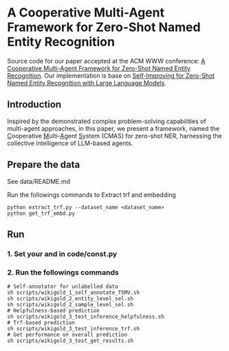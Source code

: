 # A Cooperative Multi-Agent Framework for Zero-Shot Named Entity Recognition

Source code for our paper accepted at the ACM WWW conference: [A Cooperative Multi-Agent Framework for Zero-Shot Named Entity Recognition](https://dl.acm.org/doi/pdf/10.1145/3696410.3714923). Our implementation is base on [Self-Improving for Zero-Shot Named Entity Recognition with Large Language Models](https://github.com/Emma1066/Self-Improve-Zero-Shot-NER). 

## Introduction
Inspired by the demonstrated complex problem-solving capabilities of multi-agent approaches, in this paper, we present a framework, named the <ins>C</ins>ooperative <ins>M</ins>ulti-<ins>A</ins>gent <ins>S</ins>ystem (CMAS) for zero-shot NER, harnessing the collective intelligence of LLM-based agents.

## Prepare the data
See data/README.md

Run the followings commands to Extract trf and embedding
```shell
python extract_trf.py --dataset_name <dataset_name>
python get_trf_embd.py
```

## Run
### 1. Set your <api-key> and <base-url> in code/const.py

### 2. Run the followings commands

```shell
# Self-annotator for unlabelled data
sh scripts/wikigold_1_self_annotate_TSMV.sh
sh scripts/wikigold_2_entity_level_sel.sh
sh scripts/wikigold_2_sample_level_sel.sh
# Helpfulness-based prediction
sh scripts/wikigold_3_test_inference_helpfulness.sh
# Trf-based prediction
sh scripts/wikigold_3_test_inference_trf.sh
# Get performance on overall prediction
sh scripts/wikigold_3_test_get_results.sh
```


